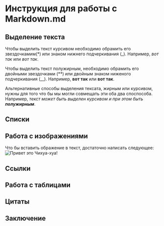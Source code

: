  # Инструкция для работы с Markdown.md

 ## Выделение текста

Чтобы выделить текст курсивом необходимо обрамить его звездочкамим(*) или знаком нижнего подчеркивания (_). Например, *вот так* или _вот так_.

Чтобы выделить текст полужирным, необходимо обрамить его двойными звездочками (**) или двойным знаком ниженого подчеркивания (__). Например, **вот так** или __вот так__.

Альтернативные способы выделения тексата, жирным или курсивом, нужны для того что бы мы могли совмещать эти оба два споспособа. Например, _текст может быть выделен курсивом и при этом быть **полужирным**_.

 ## Списки

 ## Работа с изображениями

Что бы вставить ображение в текст, достаточно написать следующее:
![Привет это Чихуа-хуа!](Chi.jpg)
 ## Ссылки

 ## Работа с таблицами 

 ## Цитаты

 ## Заключение